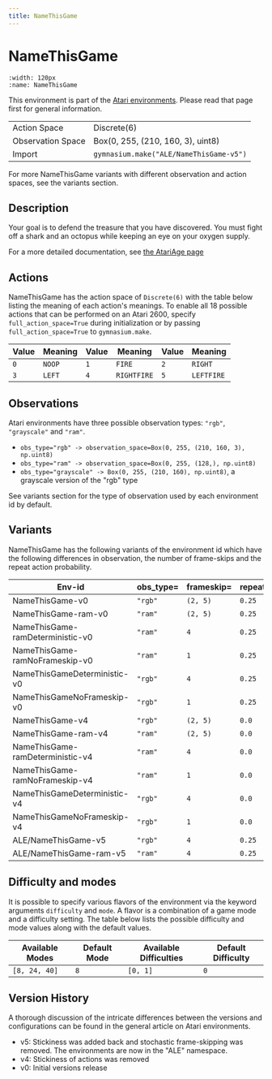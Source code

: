 ```yaml
---
title: NameThisGame
---
```


# NameThisGame

```{figure} ../../_static/videos/atari/name_this_game.gif
:width: 120px
:name: NameThisGame
```

This environment is part of the <a href='..'>Atari environments</a>. Please read that page first for general information.

|   |   |
|---|---|
| Action Space | Discrete(6) |
| Observation Space | Box(0, 255, (210, 160, 3), uint8) |
| Import | `gymnasium.make("ALE/NameThisGame-v5")` |

For more NameThisGame variants with different observation and action spaces, see the variants section.

## Description

Your goal is to defend the treasure that you have discovered. You must fight off a shark and an octopus while keeping an eye on your oxygen supply.

For a more detailed documentation, see [the AtariAge page](https://atariage.com/manual_html_page.php?SoftwareLabelID=323)

## Actions

NameThisGame has the action space of `Discrete(6)` with the table below listing the meaning of each action's meanings.
To enable all 18 possible actions that can be performed on an Atari 2600, specify `full_action_space=True` during
initialization or by passing `full_action_space=True` to `gymnasium.make`.

| Value   | Meaning   | Value   | Meaning     | Value   | Meaning    |
|---------|-----------|---------|-------------|---------|------------|
| `0`     | `NOOP`    | `1`     | `FIRE`      | `2`     | `RIGHT`    |
| `3`     | `LEFT`    | `4`     | `RIGHTFIRE` | `5`     | `LEFTFIRE` |

## Observations

Atari environments have three possible observation types: `"rgb"`, `"grayscale"` and `"ram"`.

- `obs_type="rgb" -> observation_space=Box(0, 255, (210, 160, 3), np.uint8)`
- `obs_type="ram" -> observation_space=Box(0, 255, (128,), np.uint8)`
- `obs_type="grayscale" -> Box(0, 255, (210, 160), np.uint8)`, a grayscale version of the "rgb" type

See variants section for the type of observation used by each environment id by default.



## Variants

NameThisGame has the following variants of the environment id which have the following differences in observation,
the number of frame-skips and the repeat action probability.

| Env-id                           | obs_type=   | frameskip=   | repeat_action_probability=   |
|----------------------------------|-------------|--------------|------------------------------|
| NameThisGame-v0                  | `"rgb"`     | `(2, 5)`     | `0.25`                       |
| NameThisGame-ram-v0              | `"ram"`     | `(2, 5)`     | `0.25`                       |
| NameThisGame-ramDeterministic-v0 | `"ram"`     | `4`          | `0.25`                       |
| NameThisGame-ramNoFrameskip-v0   | `"ram"`     | `1`          | `0.25`                       |
| NameThisGameDeterministic-v0     | `"rgb"`     | `4`          | `0.25`                       |
| NameThisGameNoFrameskip-v0       | `"rgb"`     | `1`          | `0.25`                       |
| NameThisGame-v4                  | `"rgb"`     | `(2, 5)`     | `0.0`                        |
| NameThisGame-ram-v4              | `"ram"`     | `(2, 5)`     | `0.0`                        |
| NameThisGame-ramDeterministic-v4 | `"ram"`     | `4`          | `0.0`                        |
| NameThisGame-ramNoFrameskip-v4   | `"ram"`     | `1`          | `0.0`                        |
| NameThisGameDeterministic-v4     | `"rgb"`     | `4`          | `0.0`                        |
| NameThisGameNoFrameskip-v4       | `"rgb"`     | `1`          | `0.0`                        |
| ALE/NameThisGame-v5              | `"rgb"`     | `4`          | `0.25`                       |
| ALE/NameThisGame-ram-v5          | `"ram"`     | `4`          | `0.25`                       |

## Difficulty and modes

It is possible to specify various flavors of the environment via the keyword arguments `difficulty` and `mode`.
A flavor is a combination of a game mode and a difficulty setting. The table below lists the possible difficulty and mode values
along with the default values.

| Available Modes   | Default Mode   | Available Difficulties   | Default Difficulty   |
|-------------------|----------------|--------------------------|----------------------|
| `[8, 24, 40]`     | `8`            | `[0, 1]`                 | `0`                  |

## Version History

A thorough discussion of the intricate differences between the versions and configurations can be found in the general article on Atari environments.

* v5: Stickiness was added back and stochastic frame-skipping was removed. The environments are now in the "ALE" namespace.
* v4: Stickiness of actions was removed
* v0: Initial versions release
